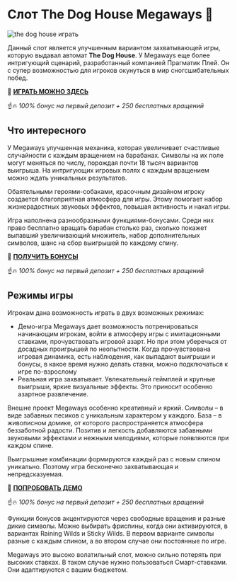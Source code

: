 # Слот The Dog House Megaways 🐶

![the dog house играть](https://i.ibb.co/1vmj0Fy/the-dog-house-play.jpg)

Данный слот является улучшенным вариантом захватывающей игры, которую выдавал автомат **The Dog House**. У Megaways еще более интригующий сценарий, разработанный компанией Прагматик Плей. Он с супер возможностью для игроков окунуться в мир сногсшибательных побед.

🎰 **[ИГРАТЬ МОЖНО ЗДЕСЬ](http://fastclick.site/6)**

☝️🔥 *100% бонус на первый депозит + 250 бесплатных вращений*

## Что интересного

У Megaways улучшенная механика, которая увеличивает счастливые случайности с каждым вращением на барабанах. Символы на их поле могут меняться по числу, порождая почти 18 тысяч вариантов выигрыша. На интригующих игровых полях с каждым вращением  можно ждать уникальных результатов.

Обаятельными героями-собаками, красочным дизайном игроку создается благоприятная атмосфера для игры. Этому помогает набор жизнерадостных звуковых эффектов, повышая активность и накал игры.

Игра наполнена разнообразными функциями-бонусами. Среди них право бесплатно вращать барабан столько раз, сколько покажет выпавший увеличивающий множитель, набор дополнительных символов, шанс на сбор выигрышей по каждому спину.

🎰 **[ПОЛУЧИТЬ БОНУСЫ](http://fastclick.site/6)**

☝️🔥 *100% бонус на первый депозит + 250 бесплатных вращений*

## Режимы игры

Игрокам дана возможность играть в двух возможных режимах:
- Демо-игра Megaways дает возможность потренироваться начинающим игрокам, войти в атмосферу игры с имитационными ставками, прочувствовать игровой азарт. Но при этом уберечься от досадных проигрышей по неопытности. Когда прочувствована игровая динамика, есть наблюдения, как выпадают выигрыши и бонусы, в какое время нужно делать ставки, можно подключаться к игре по-взрослому
- Реальная игра захватывает. Увлекательный геймплей и крупные выигрыши, яркие визуальные эффекты. Это приносит особенно азартное развлечение.

Внешне проект Megaways особенно креативный и яркий. Символы – в виде забавных песиков с уникальным характером у каждого. База – в живописном домике, от которого распространяется атмосфера беззаботной радости. Позитив и легкость добавляются забавными звуковыми эффектами и нежными мелодиями, которые появляются при каждом спине.

Выигрышные комбинации формируются каждый раз с новым спином уникально. Поэтому игра бесконечно захватывающая и непредсказуемая.

🎰 **[ПОПРОБОВАТЬ ДЕМО](http://fastclick.site/6)**

☝️🔥 *100% бонус на первый депозит + 250 бесплатных вращений*

Функции бонусов акцентируются через свободные вращения и разные дикие символы. Можно выбирать фриспины, когда они активируются, в вариантах Raining Wilds и Sticky Wilds. В первом варианте символы разные с каждым спином, а во втором случае они постоянные по игре.

Megaways это высоко волатильный слот, можно сильно потерять при высоких  ставках. В таком случае нужно пользоваться Смарт-ставками. Они адаптируются с вашим бюджетом.
